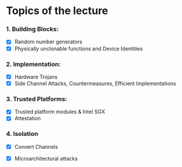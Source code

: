 # Topics of the lecture

### 1. Building Blocks:

- [x] Random number generators
- [x] Physically unclonable functions and Device Identities

### 2. Implementation:

- [x] Hardware Trojans
- [x] Side Channel Attacks, Countermeasures, Efficient Implementations

### 3. Trusted Platforms:

- [x] Trusted platform modules & Intel SGX
- [x] Attestation

### 4. Isolation

- [x] Convert Channels
- [x] Microarchitectural attacks


